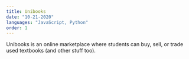 ```yaml
---
title: Unibooks
date: "10-21-2020"
languages: "JavaScript, Python"
order: 1
---
```


Unibooks is an online marketplace where students can buy, sell, or trade used textbooks (and other stuff too).